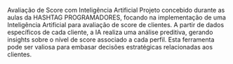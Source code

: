 Avaliação de Score com Inteligência Artificial
Projeto concebido durante as aulas da HASHTAG PROGRAMADORES, focando na implementação de uma Inteligência Artificial para avaliação de score de clientes. A partir de dados específicos de cada cliente, a IA realiza uma análise preditiva, gerando insights sobre o nível de score associado a cada perfil. Esta ferramenta pode ser valiosa para embasar decisões estratégicas relacionadas aos clientes.